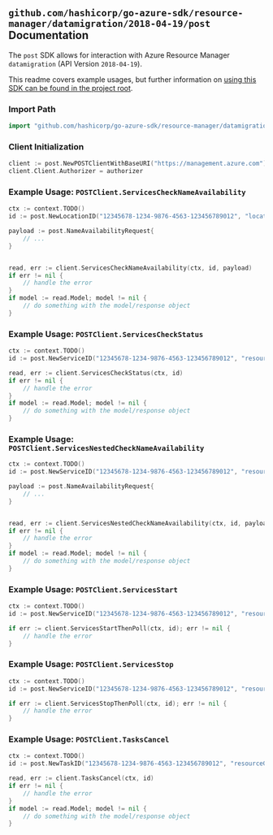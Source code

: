 
## `github.com/hashicorp/go-azure-sdk/resource-manager/datamigration/2018-04-19/post` Documentation

The `post` SDK allows for interaction with Azure Resource Manager `datamigration` (API Version `2018-04-19`).

This readme covers example usages, but further information on [using this SDK can be found in the project root](https://github.com/hashicorp/go-azure-sdk/tree/main/docs).

### Import Path

```go
import "github.com/hashicorp/go-azure-sdk/resource-manager/datamigration/2018-04-19/post"
```


### Client Initialization

```go
client := post.NewPOSTClientWithBaseURI("https://management.azure.com")
client.Client.Authorizer = authorizer
```


### Example Usage: `POSTClient.ServicesCheckNameAvailability`

```go
ctx := context.TODO()
id := post.NewLocationID("12345678-1234-9876-4563-123456789012", "locationName")

payload := post.NameAvailabilityRequest{
	// ...
}


read, err := client.ServicesCheckNameAvailability(ctx, id, payload)
if err != nil {
	// handle the error
}
if model := read.Model; model != nil {
	// do something with the model/response object
}
```


### Example Usage: `POSTClient.ServicesCheckStatus`

```go
ctx := context.TODO()
id := post.NewServiceID("12345678-1234-9876-4563-123456789012", "resourceGroupName", "serviceName")

read, err := client.ServicesCheckStatus(ctx, id)
if err != nil {
	// handle the error
}
if model := read.Model; model != nil {
	// do something with the model/response object
}
```


### Example Usage: `POSTClient.ServicesNestedCheckNameAvailability`

```go
ctx := context.TODO()
id := post.NewServiceID("12345678-1234-9876-4563-123456789012", "resourceGroupName", "serviceName")

payload := post.NameAvailabilityRequest{
	// ...
}


read, err := client.ServicesNestedCheckNameAvailability(ctx, id, payload)
if err != nil {
	// handle the error
}
if model := read.Model; model != nil {
	// do something with the model/response object
}
```


### Example Usage: `POSTClient.ServicesStart`

```go
ctx := context.TODO()
id := post.NewServiceID("12345678-1234-9876-4563-123456789012", "resourceGroupName", "serviceName")

if err := client.ServicesStartThenPoll(ctx, id); err != nil {
	// handle the error
}
```


### Example Usage: `POSTClient.ServicesStop`

```go
ctx := context.TODO()
id := post.NewServiceID("12345678-1234-9876-4563-123456789012", "resourceGroupName", "serviceName")

if err := client.ServicesStopThenPoll(ctx, id); err != nil {
	// handle the error
}
```


### Example Usage: `POSTClient.TasksCancel`

```go
ctx := context.TODO()
id := post.NewTaskID("12345678-1234-9876-4563-123456789012", "resourceGroupName", "serviceName", "projectName", "taskName")

read, err := client.TasksCancel(ctx, id)
if err != nil {
	// handle the error
}
if model := read.Model; model != nil {
	// do something with the model/response object
}
```
